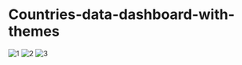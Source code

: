 # Countries-data-dashboard-with-themes
![1](https://github.com/Keshav335/Countries-data-dashboard-with-themes/assets/88079392/5284a87d-eae2-4975-865a-37081c3a76e0)
![2](https://github.com/Keshav335/Countries-data-dashboard-with-themes/assets/88079392/31bc5b34-2bae-4348-b2b5-a6d44ab8d928)
![3](https://github.com/Keshav335/Countries-data-dashboard-with-themes/assets/88079392/afa5d526-d06c-4ad6-adb3-7873b3ee5aef)
